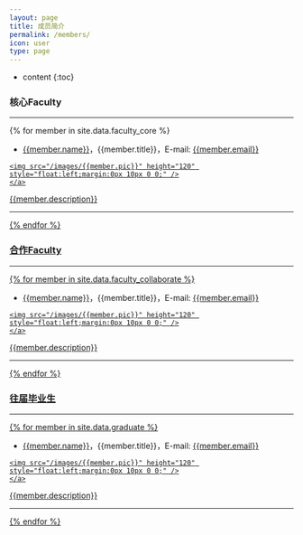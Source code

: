 ```yaml
---
layout: page
title: 成员简介
permalink: /members/
icon: user
type: page
---
```

* content
{:toc}
### 核心Faculty

---

{% for member in site.data.faculty_core %}
* [{{member.name}}](/members/{{member.short}})，{{member.title}}，E-mail: <a href="mailto:{{member.email}}">{{member.email}}</a>
<div class="captioned-img alignleft">
    <a href="/images/{{member.pic}}">

    <img src="/images/{{member.pic}}" height="120" style="float:left;margin:0px 10px 0 0;" />
    </a>
</div>
{{member.description}}

---
{% endfor %}

### 合作Faculty

---

{% for member in site.data.faculty_collaborate %}
* [{{member.name}}](/members/{{member.short}})，{{member.title}}，E-mail: <a href="mailto:{{member.email}}">{{member.email}}</a>
<div class="captioned-img alignleft">
    <a href="/images/{{member.pic}}">

    <img src="/images/{{member.pic}}" height="120" style="float:left;margin:0px 10px 0 0;" />
    </a>
</div>
{{member.description}}

---
{% endfor %}


### 往届毕业生

---

{% for member in site.data.graduate %}
* [{{member.name}}](/members/{{member.short}})，{{member.title}}，E-mail: <a href="mailto:{{member.email}}">{{member.email}}</a>
<div class="captioned-img alignleft">
    <a href="/images/{{member.pic}}">

    <img src="/images/{{member.pic}}" height="120" style="float:left;margin:0px 10px 0 0;" />
    </a>
</div>
{{member.description}}

---
{% endfor %}
